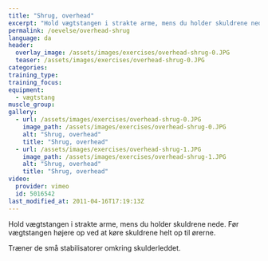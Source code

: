 ```yaml
---
title: "Shrug, overhead"
excerpt: "Hold vægtstangen i strakte arme, mens du holder skuldrene nede. Før vægtstangen højere op ved at køre skuldrene helt op til ørerne."
permalink: /oevelse/overhead-shrug
language: da
header:
  overlay_image: /assets/images/exercises/overhead-shrug-0.JPG
  teaser: /assets/images/exercises/overhead-shrug-0.JPG
categories:
training_type: 
training_focus: 
equipment:
  - vægtstang
muscle_group:
gallery:
  - url: /assets/images/exercises/overhead-shrug-0.JPG
    image_path: /assets/images/exercises/overhead-shrug-0.JPG
    alt: "Shrug, overhead"
    title: "Shrug, overhead"
  - url: /assets/images/exercises/overhead-shrug-1.JPG
    image_path: /assets/images/exercises/overhead-shrug-1.JPG
    alt: "Shrug, overhead"
    title: "Shrug, overhead"
video:
  provider: vimeo
  id: 5016542
last_modified_at: 2011-04-16T17:19:13Z
---
```


Hold vægtstangen i strakte arme, mens du holder skuldrene nede. Før vægtstangen højere op ved at køre skuldrene helt op til ørerne.

Træner de små stabilisatorer omkring skulderleddet.
